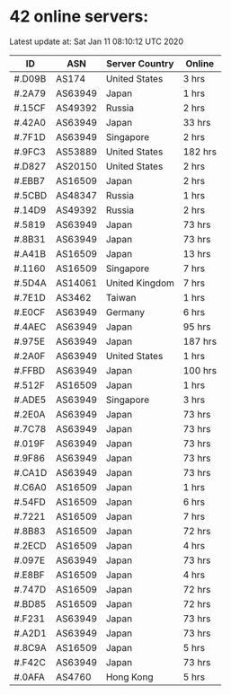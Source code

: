 # 42 online servers:

Latest update at: Sat Jan 11 08:10:12 UTC 2020

| ID | ASN | Server Country | Online |
| -- | --- | -------------- | ------ |
| #.D09B | AS174 | United States | 3 hrs |
| #.2A79 | AS63949 | Japan | 1 hrs |
| #.15CF | AS49392 | Russia | 2 hrs |
| #.42A0 | AS63949 | Japan | 33 hrs |
| #.7F1D | AS63949 | Singapore | 2 hrs |
| #.9FC3 | AS53889 | United States | 182 hrs |
| #.D827 | AS20150 | United States | 2 hrs |
| #.EBB7 | AS16509 | Japan | 2 hrs |
| #.5CBD | AS48347 | Russia | 1 hrs |
| #.14D9 | AS49392 | Russia | 2 hrs |
| #.5819 | AS63949 | Japan | 73 hrs |
| #.8B31 | AS63949 | Japan | 73 hrs |
| #.A41B | AS16509 | Japan | 13 hrs |
| #.1160 | AS16509 | Singapore | 7 hrs |
| #.5D4A | AS14061 | United Kingdom | 7 hrs |
| #.7E1D | AS3462 | Taiwan | 1 hrs |
| #.E0CF | AS63949 | Germany | 6 hrs |
| #.4AEC | AS63949 | Japan | 95 hrs |
| #.975E | AS63949 | Japan | 187 hrs |
| #.2A0F | AS63949 | United States | 1 hrs |
| #.FFBD | AS63949 | Japan | 100 hrs |
| #.512F | AS16509 | Japan | 1 hrs |
| #.ADE5 | AS63949 | Singapore | 3 hrs |
| #.2E0A | AS63949 | Japan | 73 hrs |
| #.7C78 | AS63949 | Japan | 73 hrs |
| #.019F | AS63949 | Japan | 73 hrs |
| #.9F86 | AS63949 | Japan | 73 hrs |
| #.CA1D | AS63949 | Japan | 73 hrs |
| #.C6A0 | AS16509 | Japan | 1 hrs |
| #.54FD | AS16509 | Japan | 6 hrs |
| #.7221 | AS16509 | Japan | 7 hrs |
| #.8B83 | AS16509 | Japan | 72 hrs |
| #.2ECD | AS16509 | Japan | 4 hrs |
| #.097E | AS63949 | Japan | 73 hrs |
| #.E8BF | AS16509 | Japan | 4 hrs |
| #.747D | AS16509 | Japan | 72 hrs |
| #.BD85 | AS16509 | Japan | 72 hrs |
| #.F231 | AS63949 | Japan | 73 hrs |
| #.A2D1 | AS63949 | Japan | 73 hrs |
| #.8C9A | AS16509 | Japan | 5 hrs |
| #.F42C | AS63949 | Japan | 73 hrs |
| #.0AFA | AS4760 | Hong Kong | 5 hrs |

